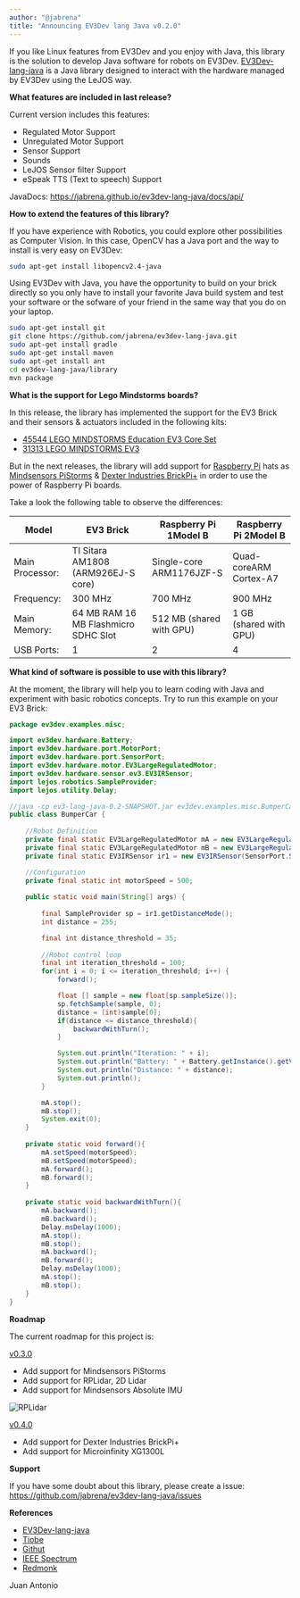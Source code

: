 ```yaml
---
author: "@jabrena"
title: "Announcing EV3Dev lang Java v0.2.0"
---
```


If you like Linux features from EV3Dev and you enjoy with Java, this library is the solution to develop Java software for robots on EV3Dev. [EV3Dev-lang-java](https://jabrena.github.io/ev3dev-lang-java/#/) is a Java library designed to interact with the hardware managed by EV3Dev using the LeJOS way.

**What features are included in last release?**

Current version includes this features:

* Regulated Motor Support
* Unregulated Motor Support
* Sensor Support
* Sounds
* LeJOS Sensor filter Support
* eSpeak TTS (Text to speech) Support

JavaDocs: https://jabrena.github.io/ev3dev-lang-java/docs/api/

**How to extend the features of this library?**

If you have experience with Robotics, you could explore other possibilities as Computer Vision. In this case, OpenCV has a Java port and the way to install is very easy on EV3Dev:

``` bash
sudo apt-get install libopencv2.4-java
```

Using EV3Dev with Java, you have the opportunity to build on your brick directly so you only have to install your favorite Java build system and test your software or the sofware of your friend in the same way that you do on your laptop.

``` bash
sudo apt-get install git
git clone https://github.com/jabrena/ev3dev-lang-java.git
sudo apt-get install gradle
sudo apt-get install maven
sudo apt-get install ant
cd ev3dev-lang-java/library
mvn package
```

**What is the support for Lego Mindstorms boards?**

In this release, the library has implemented the support for the EV3 Brick and their sensors & actuators included in the following kits:

* [45544 LEGO MINDSTORMS Education EV3 Core Set](https://education.lego.com/es-es/lego-education-product-database/mindstorms-ev3/45544-lego-mindstorms-education-ev3-core-set)
* [31313 LEGO MINDSTORMS EV3](http://www.lego.com/en-us/mindstorms/products/31313-mindstorms-ev3)

But in the next releases, the library will add support for [Raspberry Pi](https://www.raspberrypi.org/) hats as [Mindsensors PiStorms](http://www.mindsensors.com/teaching-stem-with-robotics/13-pistorms-base-kit-raspberry-pi-brain-for-lego-robot) & [Dexter Industries BrickPi+](http://www.dexterindustries.com/brickpi/) in order to use the power of Raspberry Pi boards. 

Take a look the following table to observe the differences:

| **Model**       | **EV3 Brick**                        | **Raspberry Pi 1Model B**  | **Raspberry Pi 2Model B** |
|-----------------|--------------------------------------|----------------------------|---------------------------|
| Main Processor: | TI Sitara AM1808 (ARM926EJ-S core)   | Single-core ARM1176JZF-S   | Quad-coreARM Cortex-A7    |
| Frequency:      | 300 MHz                              | 700 MHz                    | 900 MHz                   |
| Main Memory:    | 64 MB RAM 16 MB Flashmicro SDHC Slot | 512 MB (shared with GPU)   | 1 GB (shared with GPU)    |
| USB Ports:      | 1                                    | 2                          | 4                         |


**What kind of software is possible to use with this library?**

At the moment, the library will help you to learn coding with Java and experiment with basic robotics concepts. Try to run this example on your EV3 Brick:

``` java
package ev3dev.examples.misc;

import ev3dev.hardware.Battery;
import ev3dev.hardware.port.MotorPort;
import ev3dev.hardware.port.SensorPort;
import ev3dev.hardware.motor.EV3LargeRegulatedMotor;
import ev3dev.hardware.sensor.ev3.EV3IRSensor;
import lejos.robotics.SampleProvider;
import lejos.utility.Delay;

//java -cp ev3-lang-java-0.2-SNAPSHOT.jar ev3dev.examples.misc.BumperCar
public class BumperCar {
	
	//Robot Definition
    private final static EV3LargeRegulatedMotor mA = new EV3LargeRegulatedMotor(MotorPort.A);
    private final static EV3LargeRegulatedMotor mB = new EV3LargeRegulatedMotor(MotorPort.B);
    private final static EV3IRSensor ir1 = new EV3IRSensor(SensorPort.S1);

    //Configuration
    private final static int motorSpeed = 500;
    
    public static void main(String[] args) {
    	
        final SampleProvider sp = ir1.getDistanceMode();
        int distance = 255;

        final int distance_threshold = 35;
        
        //Robot control loop
        final int iteration_threshold = 100;
        for(int i = 0; i <= iteration_threshold; i++) {
        	forward();

            float [] sample = new float[sp.sampleSize()];
            sp.fetchSample(sample, 0);
            distance = (int)sample[0];
            if(distance <= distance_threshold){
            	backwardWithTurn();
            }

        	System.out.println("Iteration: " + i);
            System.out.println("Battery: " + Battery.getInstance().getVoltage());
            System.out.println("Distance: " + distance);
            System.out.println();
        }

        mA.stop();
        mB.stop();
        System.exit(0);
    }
    
    private static void forward(){
        mA.setSpeed(motorSpeed);
        mB.setSpeed(motorSpeed);
        mA.forward();
        mB.forward();
    }
    
    private static void backwardWithTurn(){
        mA.backward();
        mB.backward();
        Delay.msDelay(1000);
        mA.stop();
        mB.stop();
        mA.backward();
        mB.forward();
        Delay.msDelay(1000);
        mA.stop();
        mB.stop();
    }
}
```

**Roadmap**

The current roadmap for this project is:

[v0.3.0](https://github.com/jabrena/ev3dev-lang-java/milestones/0.3.0)

* Add support for Mindsensors PiStorms
* Add support for RPLidar, 2D Lidar 
* Add support for Mindsensors Absolute IMU

![RPLidar](https://pbs.twimg.com/media/Cb6yExKWwAANKJ4.jpg)

[v0.4.0](https://github.com/jabrena/ev3dev-lang-java/milestones/0.4.0)

* Add support for Dexter Industries BrickPi+
* Add support for Microinfinity XG1300L

**Support**

If you have some doubt about this library, please create a issue:
https://github.com/jabrena/ev3dev-lang-java/issues

**References**

* [EV3Dev-lang-java](https://jabrena.github.io/ev3dev-lang-java/#/)
* [Tiobe](http://www.tiobe.com/index.php/tiobe_index)
* [Githut](http://githut.info/)
* [IEEE Spectrum](http://spectrum.ieee.org/computing/software/the-2015-top-ten-programming-languages)
* [Redmonk](https://redmonk.com/sogrady/category/programming-languages/)


Juan Antonio

